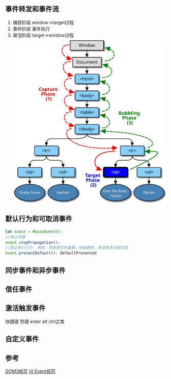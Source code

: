 

## 事件转发和事件流
1. 捕获阶段 window->target过程
2. 事件阶段 事件执行
3. 冒泡阶段 target->window过程
![事件流](../../images/js/eventflow.svg)



## 默认行为和可取消事件
```js
let event = MouseEvent();
//停止传播
event.stopPropagation();
//阻止默认行为  例如：表单提交和重置，链接跳转，单选框复选框勾选
event.preventDefault(); defaultPrevented
```
## 同步事件和异步事件

## 信任事件

## 激活触发事件
快捷键 热键  enter alt ctrl之类

## 自定义事件



## 参考
[DOM3规范](https://www.w3.org/TR/DOM-Level-3-Events/#dom-event-architecture)
[UI Event规范](https://www.w3.org/TR/DOM-Level-3-Events/#ui-events-intro)

